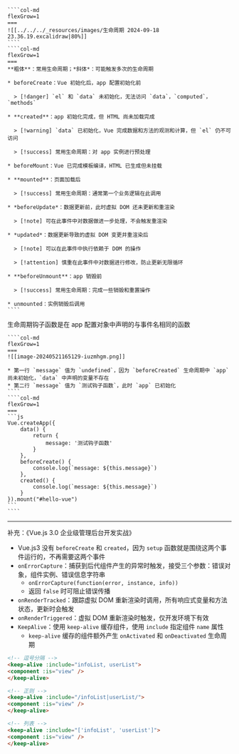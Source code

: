 
`````col
````col-md
flexGrow=1
===
![[../../../_resources/images/生命周期 2024-09-18 23.36.19.excalidraw|80%]]
````
````col-md
flexGrow=1
===
**粗体**：常用生命周期；*斜体*：可能触发多次的生命周期

* beforeCreate：Vue 初始化后，app 配置初始化前
  
  > [!danger] `el` 和 `data` 未初始化，无法访问 `data`，`computed`，`methods`

* **created**：app 初始化完成，但 HTML 尚未加载完成
  
  > [!warning] `data` 已初始化，Vue 完成数据和方法的观测和计算，但 `el` 仍不可访问
  
  > [!success] 常用生命周期：对 app 实例进行预处理

* beforeMount：Vue 已完成模板编译，HTML 已生成但未挂载

* **mounted**：页面加载后
  
  > [!success] 常用生命周期：通常第一个业务逻辑在此调用

* *beforeUpdate*：数据更新前，此时虚拟 DOM 还未更新和重渲染
  
  > [!note] 可在此事件中对数据做进一步处理，不会触发重渲染

* *updated*：数据更新导致的虚拟 DOM 变更并重渲染后
  
  > [!note] 可以在此事件中执行依赖于 DOM 的操作
  
  > [!attention] 慎重在此事件中对数据进行修改，防止更新无限循环

* **beforeUnmount**：app 销毁前
  
  > [!success] 常用生命周期：完成一些销毁和重置操作

* unmounted：实例销毁后调用
````
`````

生命周期钩子函数是在 app 配置对象中声明的与事件名相同的函数

`````col
````col-md
flexGrow=1
===
![[image-20240521165129-iuzmhgm.png]]

* 第一行 `message` 值为 `undefined`，因为 `beforeCreated` 生命周期中 `app` 尚未初始化，`data` 中声明的变量不存在
* 第二行 `message` 值为 `测试钩子函数`，此时 `app` 已初始化
````
````col-md
flexGrow=1
===
```js
Vue.createApp({
    data() {
        return {
            message: '测试钩子函数'
        }
    },
    beforeCreate() {
        console.log(`message: ${this.message}`)
    },
    created() {
        console.log(`message: ${this.message}`)
    }
}).mount("#hello-vue")
```
````
`````

---

补充：《Vue.js 3.0 企业级管理后台开发实战》
- Vue.js3 没有 `beforeCreate` 和 `created`，因为 `setup` 函数就是围绕这两个事件运行的，不再需要这两个事件
- `onErrorCapture`：捕获到后代组件产生的异常时触发，接受三个参数：错误对象，组件实例、错误信息字符串
	- `onErrorCapture(function(error, instance, info))`
	- 返回 `false` 时可阻止错误传播
- `onRenderTracked`：跟踪虚拟 DOM 重新渲染时调用，所有响应式变量和方法状态，更新时会触发
- `onRenderTriggered`：虚拟 DOM 重新渲染时触发，仅开发环境下有效
- `KeepAlive`：使用 `keep-alive` 缓存组件，使用 `include` 指定组件 `name` 属性
	- `keep-alive` 缓存的组件额外产生 `onActivated` 和 `onDeactivated` 生命周期

```html
<!-- 逗号分隔 -->
<keep-alive :include="infoList, userList">
<component :is="view" />
</keep-alive>

<!-- 正则 -->
<keep-alive :include="/infoList|userList/">
<component :is="view" />
</keep-alive>

<!-- 列表 -->
<keep-alive :include="['infoList', 'userList']">
<component :is="view" />
</keep-alive>
```

